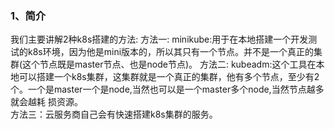 
### 1、简介
  我们主要讲解2种k8s搭建的方法:
方法一: minikube:用于在本地搭建一个开发测试的k8s环境，因为他是mini版本的，所以其只有一个节点。并不是一个真正的集群(这个节点既是master节点、也是node节点)。
方法二: kubeadm:这个工具在本地可以搭建一个k8s集群，这集群就是一个真正的集群，他有多个节点，至少有2个。一个是master一个是node,当然也可以是一个master多个node,当然节点越多就会越耗
损资源。  
方法三：云服务商自己会有快速搭建k8s集群的服务。

 
